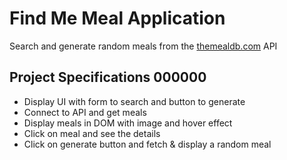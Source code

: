 # Find Me Meal Application

Search and generate random meals from the [themealdb.com](https://www.themealdb.com) API

## Project Specifications 000000

- Display UI with form to search and button to generate
- Connect to API and get meals
- Display meals in DOM with image and hover effect
- Click on meal and see the details
- Click on generate button and fetch & display a random meal
